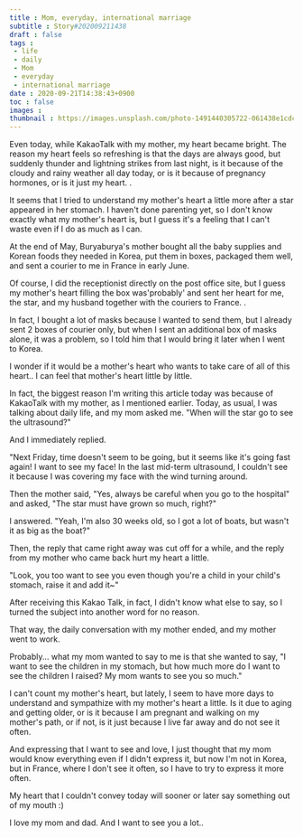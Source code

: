 ```yaml
---
title : Mom, everyday, international marriage
subtitle : Story#202009211438
draft : false
tags :
 - life
 - daily
 - Mom
 - everyday
 - international marriage
date : 2020-09-21T14:38:43+0900
toc : false
images : 
thumbnail : https://images.unsplash.com/photo-1491440305722-061438e1cdc8?ixlib=rb-1.2.1&q=85&fm=jpg&crop=entropy&cs=srgb&ixid=eyJhcHBfaWQiOjE1NTU0OX0
---
```

Even today, while KakaoTalk with my mother, my heart became bright. The reason my heart feels so refreshing is that the days are always good, but suddenly thunder and lightning strikes from last night, is it because of the cloudy and rainy weather all day today, or is it because of pregnancy hormones, or is it just my heart. .  

It seems that I tried to understand my mother's heart a little more after a star appeared in her stomach. I haven't done parenting yet, so I don't know exactly what my mother's heart is, but I guess it's a feeling that I can't waste even if I do as much as I can.  

At the end of May, Buryaburya's mother bought all the baby supplies and Korean foods they needed in Korea, put them in boxes, packaged them well, and sent a courier to me in France in early June.  

Of course, I did the receptionist directly on the post office site, but I guess my mother's heart filling the box was'probably' and sent her heart for me, the star, and my husband together with the couriers to France. .  

In fact, I bought a lot of masks because I wanted to send them, but I already sent 2 boxes of courier only, but when I sent an additional box of masks alone, it was a problem, so I told him that I would bring it later when I went to Korea.  

I wonder if it would be a mother's heart who wants to take care of all of this heart.. I can feel that mother's heart little by little.  

In fact, the biggest reason I'm writing this article today was because of KakaoTalk with my mother, as I mentioned earlier. Today, as usual, I was talking about daily life, and my mom asked me. "When will the star go to see the ultrasound?"  

And I immediately replied.  

"Next Friday, time doesn't seem to be going, but it seems like it's going fast again! I want to see my face! In the last mid-term ultrasound, I couldn't see it because I was covering my face with the wind turning around.  

Then the mother said, "Yes, always be careful when you go to the hospital" and asked, "The star must have grown so much, right?"  

I answered. "Yeah, I'm also 30 weeks old, so I got a lot of boats, but wasn't it as big as the boat?"  

Then, the reply that came right away was cut off for a while, and the reply from my mother who came back hurt my heart a little.  

"Look, you too want to see you even though you're a child in your child's stomach, raise it and add it~"  

After receiving this Kakao Talk, in fact, I didn't know what else to say, so I turned the subject into another word for no reason.  

That way, the daily conversation with my mother ended, and my mother went to work.  

Probably... what my mom wanted to say to me is that she wanted to say, "I want to see the children in my stomach, but how much more do I want to see the children I raised? My mom wants to see you so much."  

I can't count my mother's heart, but lately, I seem to have more days to understand and sympathize with my mother's heart a little. Is it due to aging and getting older, or is it because I am pregnant and walking on my mother's path, or if not, is it just because I live far away and do not see it often.  

And expressing that I want to see and love, I just thought that my mom would know everything even if I didn't express it, but now I'm not in Korea, but in France, where I don't see it often, so I have to try to express it more often.  

My heart that I couldn't convey today will sooner or later say something out of my mouth :)  

I love my mom and dad. And I want to see you a lot..